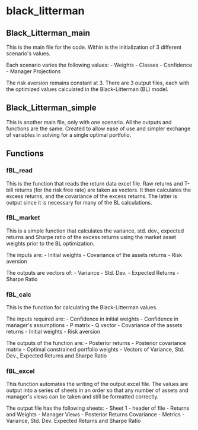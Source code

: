# black_litterman
## Black_Litterman_main
This is the main file for the code. Within is the initialization of 3 different scenario's values.

Each scenario varies the following values:
    - Weights
    - Classes
    - Confidence
    - Manager Projections

The risk aversion remains constant at 3. There are 3 output files, each with the optimized values calculated in the Black-Litterman (BL) model.

## Black_Litterman_simple
This is another main file, only with one scenario. All the outputs and functions are the same. Created to allow ease of use and simpler exchange of variables in solving for a single optimal portfolio.

## Functions
### fBL_read
This is the function that reads the return data excel file. Raw returns and T-bill returns (for the risk free rate) are taken as vectors. It then calculates the excess returns, and the covariance of the excess returns. The latter is output since it is necessary for many of the BL calculations.

### fBL_market
This is a simple function that calculates the variance, std. dev., expected returns and Sharpe ratio of the excess returns using the market asset weights prior to the BL optimization.

The inputs are:
    - Initial weights
    - Covariance of the assets returns
    - Risk aversion

The outputs are vectors of:
    - Variance
    - Std. Dev.
    - Expected Returns
    - Sharpe Ratio

### fBL_calc
This is the function for calculating the Black-Litterman values.

The inputs required are:
    - Confidence in initial weights
    - Confidence in manager's assumptions
    - P matrix
    - Q vector
    - Covariance of the assets returns
    - Initial weights
    - Risk aversion

The outputs of the function are:
    - Posterior returns
    - Posterior covariance matrix
    - Optimal constrained portfolio weights
    - Vectors of Variance, Std. Dev., Expected Returns and Sharpe Ratio

### fBL_excel
This function automates the writing of the output excel file. The values are output into a series of sheets in an order so that any number of assets and manager's views can be taken and still be formatted correctly.

The output file has the following sheets:
    - Sheet 1 - header of file
    - Returns and Weights
    - Manager Views
    - Posterior Returns Covariance
    - Metrics - Variance, Std. Dev. Expected Returns and Sharpe Ratio
